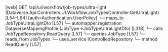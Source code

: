 [web] GET /api/ui/workflow/job-types/ultra-light  (Dataverse.Api.Controllers.UI.Workflow.JobTypesController.GetUltraLight)  [L54–L64] [auth=Authentication.UserPolicy]
  └─ maps_to JobTypeUltraLightDto [L57]
    └─ automapper.registration DataverseMappingProfile (JobType->JobTypeUltraLightDto) [L318]
  └─ calls JobTypeRepository.ReadQuery [L57]
  └─ queries JobType [L57]
    └─ reads_from JobTypes
  └─ uses_service IControlledRepository<JobType>
    └─ method ReadQuery [L57]

